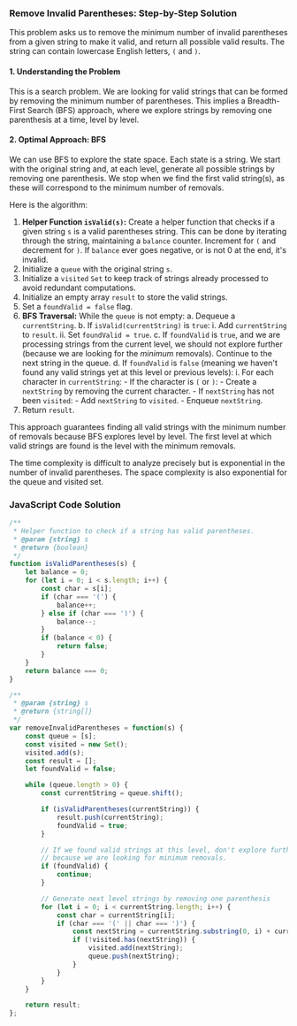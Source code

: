### Remove Invalid Parentheses: Step-by-Step Solution

This problem asks us to remove the minimum number of invalid parentheses from a given string to make it valid, and return all possible valid results. The string can contain lowercase English letters, `(` and `)`.

#### 1. Understanding the Problem

This is a search problem. We are looking for valid strings that can be formed by removing the minimum number of parentheses. This implies a Breadth-First Search (BFS) approach, where we explore strings by removing one parenthesis at a time, level by level.

#### 2. Optimal Approach: BFS

We can use BFS to explore the state space. Each state is a string. We start with the original string and, at each level, generate all possible strings by removing one parenthesis. We stop when we find the first valid string(s), as these will correspond to the minimum number of removals.

Here is the algorithm:

1.  **Helper Function `isValid(s)`:** Create a helper function that checks if a given string `s` is a valid parentheses string. This can be done by iterating through the string, maintaining a `balance` counter. Increment for `(` and decrement for `)`. If `balance` ever goes negative, or is not 0 at the end, it's invalid.
2.  Initialize a `queue` with the original string `s`.
3.  Initialize a `visited` `Set` to keep track of strings already processed to avoid redundant computations.
4.  Initialize an empty array `result` to store the valid strings.
5.  Set a `foundValid = false` flag.
6.  **BFS Traversal:** While the `queue` is not empty:
    a. Dequeue a `currentString`.
    b. If `isValid(currentString)` is `true`:
        i. Add `currentString` to `result`.
        ii. Set `foundValid = true`.
    c. If `foundValid` is `true`, and we are processing strings from the current level, we should not explore further (because we are looking for the *minimum* removals). Continue to the next string in the queue.
    d. If `foundValid` is `false` (meaning we haven't found any valid strings yet at this level or previous levels):
        i. For each character in `currentString`:
            -   If the character is `(` or `)`:
                -   Create a `nextString` by removing the current character.
                -   If `nextString` has not been `visited`:
                    -   Add `nextString` to `visited`.
                    -   Enqueue `nextString`.
7.  Return `result`.

This approach guarantees finding all valid strings with the minimum number of removals because BFS explores level by level. The first level at which valid strings are found is the level with the minimum removals.

The time complexity is difficult to analyze precisely but is exponential in the number of invalid parentheses. The space complexity is also exponential for the queue and visited set.

### JavaScript Code Solution

```javascript
/**
 * Helper function to check if a string has valid parentheses.
 * @param {string} s
 * @return {boolean}
 */
function isValidParentheses(s) {
    let balance = 0;
    for (let i = 0; i < s.length; i++) {
        const char = s[i];
        if (char === '(') {
            balance++;
        } else if (char === ')') {
            balance--;
        }
        if (balance < 0) {
            return false;
        }
    }
    return balance === 0;
}

/**
 * @param {string} s
 * @return {string[]}
 */
var removeInvalidParentheses = function(s) {
    const queue = [s];
    const visited = new Set();
    visited.add(s);
    const result = [];
    let foundValid = false;

    while (queue.length > 0) {
        const currentString = queue.shift();

        if (isValidParentheses(currentString)) {
            result.push(currentString);
            foundValid = true;
        }

        // If we found valid strings at this level, don't explore further levels
        // because we are looking for minimum removals.
        if (foundValid) {
            continue;
        }

        // Generate next level strings by removing one parenthesis
        for (let i = 0; i < currentString.length; i++) {
            const char = currentString[i];
            if (char === '(' || char === ')') {
                const nextString = currentString.substring(0, i) + currentString.substring(i + 1);
                if (!visited.has(nextString)) {
                    visited.add(nextString);
                    queue.push(nextString);
                }
            }
        }
    }

    return result;
};
```
